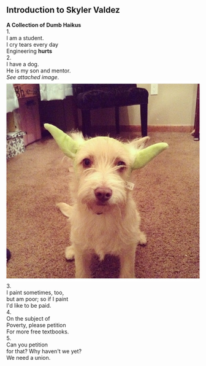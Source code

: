 ## Introduction to Skyler Valdez  
**A Collection of Dumb Haikus**  
1.  
I am a student.  
I cry tears every day  
Engineering **hurts**  
2.  
I have a dog.  
He is my son and mentor.  
*See attached image*.  
![my son](yogurt.jpg)  
3.  
I paint sometimes, too,  
but am poor; so if I paint  
I'd like to be paid.  
4.  
On the subject of  
Poverty, please petition  
For more free textbooks.  
5.  
Can you petition  
for that? Why haven't we yet?  
We need a union.  
